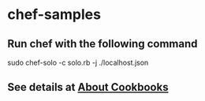 # chef-samples

## Run chef with the following command
sudo chef-solo -c solo.rb -j ./localhost.json

## See details at [About Cookbooks](https://docs.chef.io/cookbooks.html)
